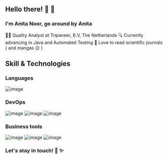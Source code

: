 ## Hello there! 🙂 👋

### I'm Anita Noor, go around by Anita 
👩‍💻 Quality Analyst at Tripaneer, B.V, The Netherlands
🔍 Currently advancing in Java and Automated Testing
📖 Love to read scientific journals ( and mangas 😉 )


## Skill & Technologies

### Languages
![image](https://user-images.githubusercontent.com/76419783/125198505-5d16b480-e28c-11eb-94c8-fe78e38236a7.png)

### DevOps
![image](https://user-images.githubusercontent.com/76419783/125199407-470af300-e290-11eb-8313-9b222db7be2e.png)
![image](https://user-images.githubusercontent.com/76419783/125199420-5427e200-e290-11eb-98b9-dfc6bcc7ac62.png)
![image](https://user-images.githubusercontent.com/76419783/125199467-7de10900-e290-11eb-8e2b-ca5e143a0806.png)

### Business tools
![image](https://user-images.githubusercontent.com/76419783/125198710-4ae94600-e28d-11eb-97bd-7ca1ef28c06b.png)
![image](https://user-images.githubusercontent.com/76419783/125199134-fe9f0580-e28e-11eb-87d5-f158ffe847d7.png)
![image](https://user-images.githubusercontent.com/76419783/125199175-27bf9600-e28f-11eb-892a-c93dbd03a5bb.png)

### Let's stay in touch! 🥂 ✨


